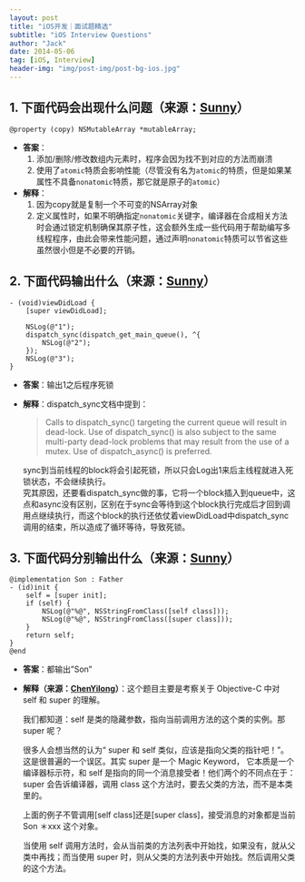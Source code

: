 ```yaml
---
layout: post
title: "iOS开发｜面试题精选"
subtitle: "iOS Interview Questions"
author: "Jack"
date: 2014-05-06
tag: [iOS, Interview]
header-img: "img/post-img/post-bg-ios.jpg"
---
```


## 1. 下面代码会出现什么问题（来源：[Sunny](http://blog.sunnyxx.com/2014/03/06/ios_exam_0_key/)）

```
@property (copy) NSMutableArray *mutableArray;
```

- **答案**：
  1. 添加/删除/修改数组内元素时，程序会因为找不到对应的方法而崩溃
  2. 使用了`atomic`特质会影响性能（尽管没有名为`atomic`的特质，但是如果某属性不具备`nonatomic`特质，那它就是原子的`atomic`）
- **解释**：
  1. 因为copy就是复制一个不可变的NSArray对象
  2. 定义属性时，如果不明确指定`nonatomic`关键字，编译器在合成相关方法时会通过锁定机制确保其原子性，这会额外生成一些代码用于帮助编写多线程程序，由此会带来性能问题，通过声明`nonatomic`特质可以节省这些虽然很小但是不必要的开销。



## 2. 下面代码输出什么（来源：[Sunny](http://blog.sunnyxx.com/2014/03/06/ios_exam_0_key/)）

```
- (void)viewDidLoad {
    [super viewDidLoad];

    NSLog(@"1");
    dispatch_sync(dispatch_get_main_queue(), ^{
        NSLog(@"2");
    });
    NSLog(@"3");
}
```

- **答案**：输出1之后程序死锁  
- **解释**：dispatch_sync文档中提到：  

  > Calls to dispatch_sync() targeting the current queue will result in dead-lock. Use of dispatch_sync() is also subject to the same multi-party dead-lock problems that may result from the use of a mutex. Use of dispatch_async() is preferred.

  sync到当前线程的block将会引起死锁，所以只会Log出1来后主线程就进入死锁状态，不会继续执行。  
  究其原因，还要看dispatch_sync做的事，它将一个block插入到queue中，这点和async没有区别，区别在于sync会等待到这个block执行完成后才回到调用点继续执行，而这个block的执行还依仗着viewDidLoad中dispatch_sync调用的结束，所以造成了循环等待，导致死锁。

## 3. 下面代码分别输出什么（来源：[Sunny](http://blog.sunnyxx.com/2014/03/06/ios_exam_0_key/)）

```
@implementation Son : Father
- (id)init {
    self = [super init];
    if (self) {
        NSLog(@"%@", NSStringFromClass([self class]));
        NSLog(@"%@", NSStringFromClass([super class]));
    }
    return self;
}
@end
```

- **答案**：都输出”Son”
- **解释（来源：[ChenYilong](https://github.com/ChenYilong/iOSInterviewQuestions/blob/master/01%E3%80%8A%E6%8B%9B%E8%81%98%E4%B8%80%E4%B8%AA%E9%9D%A0%E8%B0%B1%E7%9A%84iOS%E3%80%8B%E9%9D%A2%E8%AF%95%E9%A2%98%E5%8F%82%E8%80%83%E7%AD%94%E6%A1%88/%E3%80%8A%E6%8B%9B%E8%81%98%E4%B8%80%E4%B8%AA%E9%9D%A0%E8%B0%B1%E7%9A%84iOS%E3%80%8B%E9%9D%A2%E8%AF%95%E9%A2%98%E5%8F%82%E8%80%83%E7%AD%94%E6%A1%88%EF%BC%88%E4%B8%8A%EF%BC%89.md)）**：这个题目主要是考察关于 Objective-C 中对 self 和 super 的理解。

  我们都知道：self 是类的隐藏参数，指向当前调用方法的这个类的实例。那 super 呢？

  很多人会想当然的认为“ super 和 self 类似，应该是指向父类的指针吧！”。这是很普遍的一个误区。其实 super 是一个 Magic Keyword， 它本质是一个编译器标示符，和 self 是指向的同一个消息接受者！他们两个的不同点在于：super 会告诉编译器，调用 class 这个方法时，要去父类的方法，而不是本类里的。

  上面的例子不管调用[self class]还是[super class]，接受消息的对象都是当前 Son ＊xxx 这个对象。

  当使用 self 调用方法时，会从当前类的方法列表中开始找，如果没有，就从父类中再找；而当使用 super 时，则从父类的方法列表中开始找。然后调用父类的这个方法。

